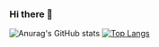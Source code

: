 ### Hi there 👋
![Anurag's GitHub stats](https://github-readme-stats.vercel.app/api?username=CactusDad&show_icons=true&theme=github_dark&count_private=true&show_owner=true)
[![Top Langs](https://github-readme-stats.vercel.app/api/top-langs/?username=CactusDad&exclude_repo=libft_42_1337)](https://github.com/anuraghazra/github-readme-stats)
